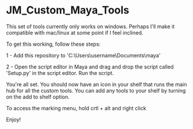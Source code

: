 # JM_Custom_Maya_Tools

This set of tools currently only works on windows. Perhaps I'll make it compatible with mac/linux at some point if I feel inclined.


To get this working, follow these steps:


1 - Add this repository to 'C:\Users\username\Documents\maya'

2 - Open the script editor in Maya and drag and drop the script called 'Setup.py' in the script editor. Run the script.


You're all set. You should now have an icon in your shelf that runs the main hub for all the custom tools. You can add any tools to your shelf by turning on the add to shelf option.



To access the marking menu, hold crtl + alt and right click

Enjoy!
